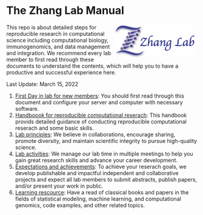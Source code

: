 # The Zhang Lab Manual

<img src="https://github.com/fanzhanglab/Zhang_lab_manual/blob/main/lab_logo_website.png" width="220" align="right">

This repo is about detailed steps for reproducible research in computational science including computational biology, immunogenomics, and data management and integration.
We recommend every lab member to first read through these documents to understand the contents, which will help you to have a productive and successful experience here.

Last Update: March 15, 2022

1. [First Day in lab for new members](https://github.com/fanzhanglab/Zhang_lab_manual/blob/master/your_first_day.md): You should first read through this document and configure your server and computer with necessary software.
2. [Handboook for reproducible computational reserach](https://github.com/fanzhanglab/Zhang_lab_manual/blob/master/reproducible_research.md): This handbook provids detailed guidance of conducting reproducible computational reserach and some basic skills.
3. [Lab principles](https://github.com/fanzhanglab/Zhang_lab_manual/blob/master/lab_principle.md): We believe in collaborations, encourage sharing, promote diversity, and maintain scientific integrity to pursue high-quality science.
4. [Lab activities](https://github.com/fanzhanglab/Zhang_lab_manual/blob/master/lab_activity.md): We manage our lab time in multiple meetings to help you gain great research skills and advance your career development.
5. [Expectations and achievements](https://github.com/fanzhanglab/Zhang_lab_manual/blob/master/for_trainee.md): To achieve your reserach goals, we develop publishable and impactful independent and collaborative projects and expect all lab members to submit abstracts, publish papers, and/or present your work in public.
6. [Learning rescource](https://github.com/fanzhanglab/Zhang_lab_manual/blob/master/resource.md): Have a read of classical books and papers in the fields of statistical modeling, machine learning, and computational genomics, code examples, and other related topics.

